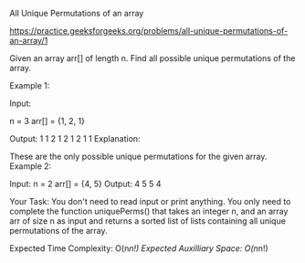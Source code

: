 All Unique Permutations of an array





https://practice.geeksforgeeks.org/problems/all-unique-permutations-of-an-array/1




Given an array arr[] of length n. Find all possible unique permutations of the array.


Example 1:


Input: 

n = 3
arr[] = {1, 2, 1}

Output: 
1 1 2
1 2 1
2 1 1
Explanation:

These are the only possible unique permutations
for the given array.
Example 2:

Input: 
n = 2
arr[] = {4, 5}
Output: 
4 5
5 4

Your Task:
You don't need to read input or print anything. You only need to complete the function uniquePerms() that takes an integer n, and an array arr of size n as input and returns a sorted list of lists containing all unique permutations of the array.


Expected Time Complexity:  O(n*n!)
Expected Auxilliary Space: O(n*n!)
